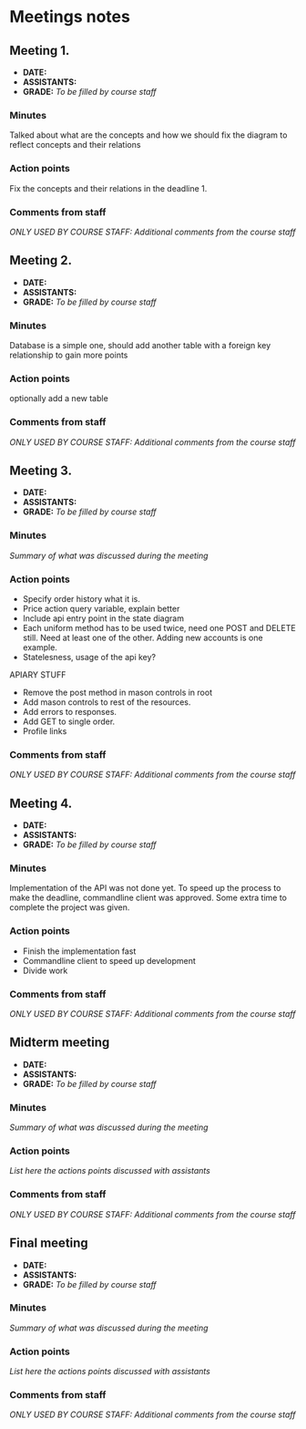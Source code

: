 # Meetings notes

## Meeting 1.
* **DATE:**
* **ASSISTANTS:**
* **GRADE:** *To be filled by course staff*

### Minutes
Talked about what are the concepts and how we should fix the diagram to reflect concepts and their relations

### Action points
Fix the concepts and their relations in the deadline 1.


### Comments from staff
*ONLY USED BY COURSE STAFF: Additional comments from the course staff*

## Meeting 2.
* **DATE:**
* **ASSISTANTS:**
* **GRADE:** *To be filled by course staff*

### Minutes
Database is a simple one, should add another table with a foreign key relationship to gain more points

### Action points
optionally add a new table


### Comments from staff
*ONLY USED BY COURSE STAFF: Additional comments from the course staff*

## Meeting 3.
* **DATE:**
* **ASSISTANTS:**
* **GRADE:** *To be filled by course staff*

### Minutes
*Summary of what was discussed during the meeting*

### Action points
- Specify order history what it is.
- Price action query variable, explain better
- Include api entry point in the state diagram
- Each uniform method has to be used twice, need one POST and DELETE still. Need at least one of the other. Adding new accounts is one example.
- Statelesness, usage of the api key?


APIARY STUFF
- Remove the post method in mason controls in root
- Add mason controls to rest of the resources.
- Add errors to responses.
- Add GET to single order.
- Profile links

### Comments from staff
*ONLY USED BY COURSE STAFF: Additional comments from the course staff*

## Meeting 4.
* **DATE:**
* **ASSISTANTS:**
* **GRADE:** *To be filled by course staff*

### Minutes
Implementation of the API was not done yet. To speed up the process to make the deadline, commandline client was approved. Some extra time to complete the project was given.

### Action points
* Finish the implementation fast
* Commandline client to speed up development
* Divide work

### Comments from staff
*ONLY USED BY COURSE STAFF: Additional comments from the course staff*

## Midterm meeting
* **DATE:**
* **ASSISTANTS:**
* **GRADE:** *To be filled by course staff*

### Minutes
*Summary of what was discussed during the meeting*

### Action points
*List here the actions points discussed with assistants*


### Comments from staff
*ONLY USED BY COURSE STAFF: Additional comments from the course staff*


## Final meeting
* **DATE:**
* **ASSISTANTS:**
* **GRADE:** *To be filled by course staff*

### Minutes
*Summary of what was discussed during the meeting*

### Action points
*List here the actions points discussed with assistants*


### Comments from staff
*ONLY USED BY COURSE STAFF: Additional comments from the course staff*

